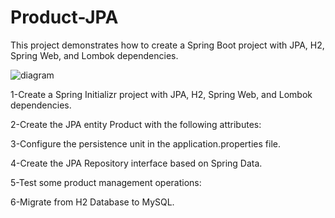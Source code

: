 # Product-JPA
This project demonstrates how to create a Spring Boot project with JPA, H2, Spring Web, and Lombok dependencies.


![diagram](https://github.com/koalafarmer/Dependency-Injection/assets/165585738/35cd4cd6-50c7-4236-9107-153fed99557e)


1-Create a Spring Initializr project with JPA, H2, Spring Web, and Lombok dependencies.

2-Create the JPA entity Product with the following attributes:
     
3-Configure the persistence unit in the application.properties file.

4-Create the JPA Repository interface based on Spring Data.

5-Test some product management operations:
     
6-Migrate from H2 Database to MySQL.

